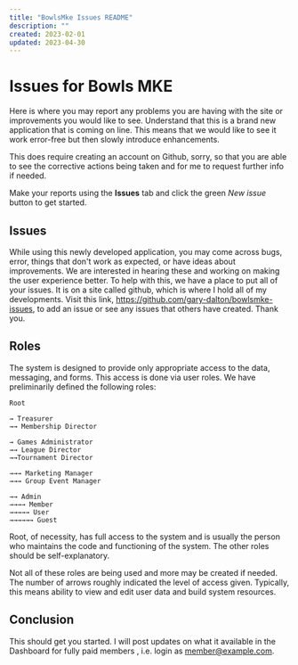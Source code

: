 ```yaml
---
title: "BowlsMke Issues README"
description: ""
created: 2023-02-01
updated: 2023-04-30
---
```


# Issues for Bowls MKE

Here is where you may report any problems you are having with the site or improvements you would like to see. Understand that this is a brand new application that is coming on line. This means that we would like to see it work error-free but then slowly introduce enhancements.

This does require creating an account on Github, sorry, so that you are able to see the corrective actions being taken and for me to request further info if needed.

Make your reports using the **Issues** tab and click the green _New issue_ button to get started.

## Issues

While using this newly developed application, you may come across bugs, error, things that don't work as expected, or have ideas about improvements. We are interested in hearing these and working on making the user experience better. To help with this, we have a place to put all of your issues. It is on a site called github, which is where I hold all of my developments. Visit this link, https://github.com/gary-dalton/bowlsmke-issues, to add an issue or see any issues that others have created. Thank you.

## Roles

The system is designed to provide only appropriate access to the data, messaging, and forms. This access is done via user roles. We have preliminarily defined the following roles:

    Root

    → Treasurer
    →→ Membership Director

    → Games Administrator
    →→ League Director
    →→Tournament Director

    →→→ Marketing Manager
    →→→ Group Event Manager

    →→ Admin
    →→→→ Member
    →→→→→ User
    →→→→→→ Guest

Root, of necessity, has full access to the system and is usually the person who maintains the code and functioning of the system. The other roles should be self-explanatory.

Not all of these roles are being used and more may be created if needed. The number of arrows roughly indicated the level of access given. Typically, this means ability to view and edit user data and build system resources.

## Conclusion

This should get you started. I will post updates on what it available in the Dashboard for fully paid members , i.e. login as member@example.com.
